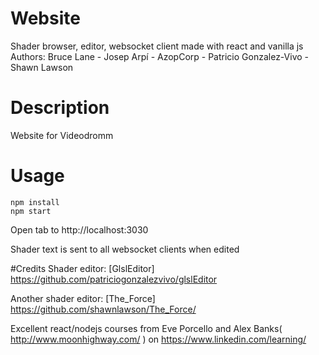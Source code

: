 # Website

Shader browser, editor, websocket client made with react and vanilla js
Authors: Bruce Lane - Josep Arpí - AzopCorp - Patricio Gonzalez-Vivo - Shawn Lawson

# Description
Website for Videodromm

# Usage
```
npm install
npm start
```

Open tab to http://localhost:3030

Shader text is sent to all websocket clients when edited

#Credits
Shader editor:
[GlslEditor] https://github.com/patriciogonzalezvivo/glslEditor 

Another shader editor:
[The_Force] https://github.com/shawnlawson/The_Force/
 
Excellent react/nodejs courses from Eve Porcello and Alex Banks( http://www.moonhighway.com/ ) on https://www.linkedin.com/learning/
  
